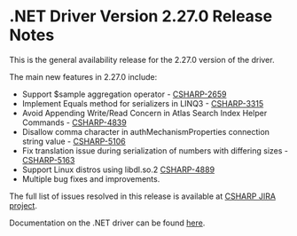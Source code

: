 # .NET Driver Version 2.27.0 Release Notes

This is the general availability release for the 2.27.0 version of the driver.

The main new features in 2.27.0 include:

+ Support $sample aggregation operator - [CSHARP-2659](https://jira.mongodb.org/browse/CSHARP-2659)
+ Implement Equals method for serializers in LINQ3 - [CSHARP-3315](https://jira.mongodb.org/browse/CSHARP-3315)
+ Avoid Appending Write/Read Concern in Atlas Search Index Helper Commands - [CSHARP-4839](https://jira.mongodb.org/browse/CSHARP-4839)
+ Disallow comma character in authMechanismProperties connection string value - [CSHARP-5106](https://jira.mongodb.org/browse/CSHARP-5106)
+ Fix translation issue during serialization of numbers with differing sizes - [CSHARP-5163](https://jira.mongodb.org/browse/CSHARP-5163)
+ Support Linux distros using libdl.so.2 [CSHARP-4889](https://jira.mongodb.org/browse/CSHARP-4889)
+ Multiple bug fixes and improvements.

The full list of issues resolved in this release is available at [CSHARP JIRA project](https://jira.mongodb.org/issues/?jql=project%20%3D%20CSHARP%20AND%20fixVersion%20%3D%202.27.0%20ORDER%20BY%20key%20ASC).

Documentation on the .NET driver can be found [here](https://www.mongodb.com/docs/drivers/csharp/v2.26.0}/).

